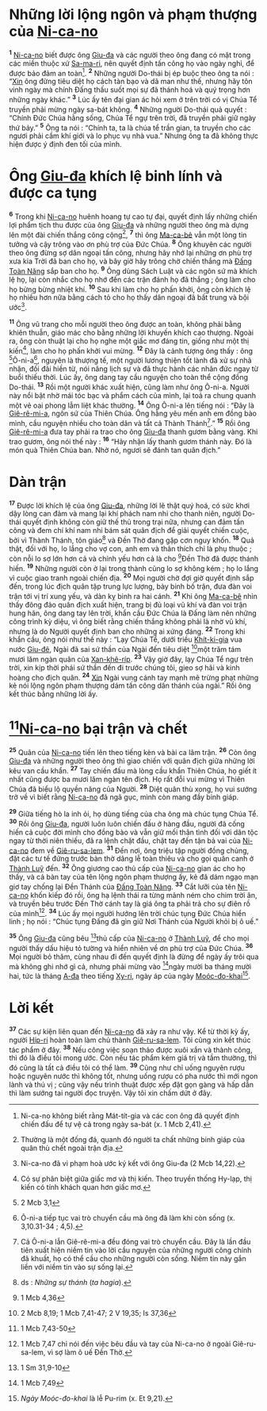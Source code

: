 # Những lời lộng ngôn và phạm thượng của [Ni-ca-no]()
<sup><b>1</b></sup> [Ni-ca-no]() biết được ông [Giu-đa]() và các người theo ông đang có mặt trong các miền thuộc xứ [Sa-ma-ri](), nên quyết định tấn công họ vào ngày nghỉ, để được bảo đảm an toàn[^1-7d84e044-efa5-4980-a422-06be3b4caffa]. <sup><b>2</b></sup> Những người Do-thái bị ép buộc theo ông ta nói : “[Xin]() ông đừng tiêu diệt họ cách tàn bạo và dã man như thế, nhưng hãy tôn vinh ngày mà chính Đấng thấu suốt mọi sự đã thánh hoá và quý trọng hơn những ngày khác.” <sup><b>3</b></sup> Lúc ấy tên đại gian ác hỏi xem ở trên trời có vị Chúa Tể truyền phải mừng ngày sa-bát không. <sup><b>4</b></sup> Những người Do-thái quả quyết : “Chính Đức Chúa hằng sống, Chúa Tể ngự trên trời, đã truyền phải giữ ngày thứ bảy.” <sup><b>5</b></sup> Ông ta nói : “Chính ta, ta là chúa tể trần gian, ta truyền cho các ngươi phải cầm khí giới và lo phục vụ nhà vua.” Nhưng ông ta đã không thực hiện được ý định đen tối của mình.

# Ông [Giu-đa]() khích lệ binh lính và được ca tụng
<sup><b>6</b></sup> Trong khi [Ni-ca-no]() huênh hoang tự cao tự đại, quyết định lấy những chiến lợi phẩm tịch thu được của ông [Giu-đa]() và những người theo ông mà dựng lên một đài chiến thắng công cộng[^2-7d84e044-efa5-4980-a422-06be3b4caffa], <sup><b>7</b></sup> thì ông [Ma-ca-bê]() vẫn một lòng tin tưởng và cậy trông vào ơn phù trợ của Đức Chúa. <sup><b>8</b></sup> Ông khuyên các người theo ông đừng sợ dân ngoại tấn công, nhưng hãy nhớ lại những ơn phù trợ xưa kia Trời đã ban cho họ, và bây giờ hãy trông chờ chiến thắng mà [Đấng Toàn Năng]() sắp ban cho họ. <sup><b>9</b></sup> Ông dùng Sách Luật và các ngôn sứ mà khích lệ họ, lại còn nhắc cho họ nhớ đến các trận đánh họ đã thắng ; ông làm cho họ bừng bừng nhiệt khí. <sup><b>10</b></sup> Sau khi làm cho họ phấn khởi, ông còn khích lệ họ nhiều hơn nữa bằng cách tỏ cho họ thấy dân ngoại đã bất trung và bội ước[^3-7d84e044-efa5-4980-a422-06be3b4caffa].

<sup><b>11</b></sup> Ông vũ trang cho mỗi người theo ông được an toàn, không phải bằng khiên thuẫn, giáo mác cho bằng những lời khuyến khích cao thượng. Ngoài ra, ông còn thuật lại cho họ nghe một giấc mơ đáng tin, giống như một thị kiến[^4-7d84e044-efa5-4980-a422-06be3b4caffa], làm cho họ phấn khởi vui mừng. <sup><b>12</b></sup> Đây là cảnh tượng ông thấy : ông [^1@-7d84e044-efa5-4980-a422-06be3b4caffa]Ô-ni-a[^5-7d84e044-efa5-4980-a422-06be3b4caffa], nguyên là thượng tế, một người lương thiện tốt lành đã xử sự nhã nhặn, đối đãi hiền từ, nói năng lịch sự và đã thực hành các nhân đức ngay từ buổi thiếu thời. Lúc ấy, ông dang tay cầu nguyện cho toàn thể cộng đồng Do-thái. <sup><b>13</b></sup> Rồi một người khác xuất hiện, cũng làm như ông Ô-ni-a. Người này nổi bật nhờ mái tóc bạc và phẩm cách của mình, lại toả ra chung quanh một vẻ oai phong lẫm liệt khác thường. <sup><b>14</b></sup> Ông Ô-ni-a lên tiếng nói : “Đây là [Giê-rê-mi-a](), ngôn sứ của Thiên Chúa. Ông hằng yêu mến anh em đồng bào mình, cầu nguyện nhiều cho toàn dân và tất cả Thành Thánh[^6-7d84e044-efa5-4980-a422-06be3b4caffa].” <sup><b>15</b></sup> Rồi ông [Giê-rê-mi-a]() đưa tay phải ra trao cho ông [Giu-đa]() thanh gươm bằng vàng. Khi trao gươm, ông nói thế này : <sup><b>16</b></sup> “Hãy nhận lấy thanh gươm thánh này. Đó là món quà Thiên Chúa ban. Nhờ nó, ngươi sẽ đánh tan quân địch.”

# Dàn trận
<sup><b>17</b></sup> Được lời khích lệ của ông [Giu-đa](), những lời lẽ thật quý hoá, có sức khơi dậy lòng can đảm và mang lại khí phách nam nhi cho thanh niên, người Do-thái quyết định không còn giữ thế thủ trong trại nữa, nhưng can đảm tấn công và đem chí khí nam nhi bám sát quân địch để giải quyết chiến cuộc, bởi vì Thành Thánh, tôn giáo[^7-7d84e044-efa5-4980-a422-06be3b4caffa] và Đền Thờ đang gặp cơn nguy khốn. <sup><b>18</b></sup> Quả thật, đối với họ, lo lắng cho vợ con, anh em và thân thích chỉ là phụ thuộc ; còn nỗi lo sợ lớn hơn cả và chính yếu hơn cả là cho [^2@-7d84e044-efa5-4980-a422-06be3b4caffa]Đền Thờ đã được thánh hiến. <sup><b>19</b></sup> Những người còn ở lại trong thành cũng lo sợ không kém ; họ lo lắng vì cuộc giao tranh ngoài chiến địa. <sup><b>20</b></sup> Mọi người chờ đợi giờ quyết định sắp đến, trong lúc địch quân tập trung lực lượng, bày binh bố trận, đưa đàn voi trận tới vị trí xung yếu, và dàn kỵ binh ra hai cánh. <sup><b>21</b></sup> Khi ông [Ma-ca-bê]() nhìn thấy đông đảo quân địch xuất hiện, trang bị đủ loại vũ khí và đàn voi trận hung hãn, ông dang tay lên trời, khẩn cầu Đức Chúa là Đấng làm nên những công trình kỳ diệu, vì ông biết rằng chiến thắng không phải là nhờ vũ khí, nhưng là do Người quyết định ban cho những ai xứng đáng. <sup><b>22</b></sup> Trong khi khẩn cầu, ông nói như thế này : “Lạy Chúa Tể, dưới triều [Khít-ki-gia]() vua nước [Giu-đê](), Ngài đã sai sứ thần của Ngài đến tiêu diệt [^3@-7d84e044-efa5-4980-a422-06be3b4caffa]một trăm tám mươi lăm ngàn quân của [Xan-khê-ríp](). <sup><b>23</b></sup> Vậy giờ đây, lạy Chúa Tể ngự trên trời, xin kịp thời phái sứ thần đến đi trước chúng tôi, gieo sợ hãi và kinh hoàng cho địch quân. <sup><b>24</b></sup> [Xin]() Ngài vung cánh tay mạnh mẽ trừng phạt những kẻ nói lộng ngôn phạm thượng dám tấn công dân thánh của ngài.” Rồi ông kết thúc bằng những lời ấy.

# [^4@-7d84e044-efa5-4980-a422-06be3b4caffa][Ni-ca-no]() bại trận và chết
<sup><b>25</b></sup> Quân của [Ni-ca-no]() tiến lên theo tiếng kèn và bài ca lâm trận. <sup><b>26</b></sup> Còn ông [Giu-đa]() và những người theo ông thì giao chiến với quân địch giữa những lời kêu van cầu khẩn. <sup><b>27</b></sup> Tay chiến đấu mà lòng cầu khẩn Thiên Chúa, họ giết ít nhất cũng được ba mươi lăm ngàn tên địch. Họ rất đỗi vui mừng vì Thiên Chúa đã biểu lộ quyền năng của Người. <sup><b>28</b></sup> Diệt quân thù xong, họ vui sướng trở về vì biết rằng [Ni-ca-no]() đã ngã gục, mình còn mang đầy binh giáp.

<sup><b>29</b></sup> Giữa tiếng hò la inh ỏi, họ dùng tiếng của cha ông mà chúc tụng Chúa Tể. <sup><b>30</b></sup> Rồi ông [Giu-đa](), người luôn luôn chiến đấu ở hàng đầu, người đã cống hiến cả cuộc đời mình cho đồng bào và vẫn giữ mối thân tình đối với dân tộc ngay từ thời niên thiếu, đã ra lệnh chặt đầu, chặt tay đến tận bả vai của [Ni-ca-no]() đem về [Giê-ru-sa-lem](). <sup><b>31</b></sup> Đến nơi, ông triệu tập người đồng chủng, đặt các tư tế đứng trước bàn thờ dâng lễ toàn thiêu và cho gọi quân canh ở [Thành Luỹ]() đến. <sup><b>32</b></sup> Ông giương cao thủ cấp của [Ni-ca-no]() gian ác cho họ thấy, và cả bàn tay của tên lộng ngôn phạm thượng ấy, kẻ đã dám ngạo mạn giơ tay chống lại Đền Thánh của [Đấng Toàn Năng](). <sup><b>33</b></sup> Cắt lưỡi của tên [Ni-ca-no]() khốn kiếp đó rồi, ông hạ lệnh thái ra từng mảnh ném cho chim trời ăn, và truyền bêu trước Đền Thờ cánh tay là giá ông ta phải trả cho sự điên rồ của mình[^8-7d84e044-efa5-4980-a422-06be3b4caffa]. <sup><b>34</b></sup> Lúc ấy mọi người hướng lên trời chúc tụng Đức Chúa hiển linh ; họ nói : “Chúc tụng Đấng đã gìn giữ Nơi Thánh của Người khỏi bị ô uế.”

<sup><b>35</b></sup> Ông [Giu-đa]() cũng bêu [^5@-7d84e044-efa5-4980-a422-06be3b4caffa]thủ cấp của [Ni-ca-no]() ở [Thành Luỹ](), để cho mọi người thấy dấu hiệu tỏ tường và hiển nhiên về ơn phù trợ của Đức Chúa. <sup><b>36</b></sup> Mọi người bỏ thăm, cùng nhau đi đến quyết định là đừng để ngày ấy trôi qua mà không ghi nhớ gì cả, nhưng phải mừng vào [^6@-7d84e044-efa5-4980-a422-06be3b4caffa]ngày mười ba tháng mười hai, tức là tháng [A-đa]() theo tiếng [Xy-ri](), ngày áp của ngày [Moóc-đo-khai]()[^9-7d84e044-efa5-4980-a422-06be3b4caffa].

# Lời kết
<sup><b>37</b></sup> Các sự kiện liên quan đến [Ni-ca-no]() đã xảy ra như vậy. Kể từ thời kỳ ấy, người [Híp-ri]() hoàn toàn làm chủ thành [Giê-ru-sa-lem](). Tôi cũng xin kết thúc tác phẩm ở đây. <sup><b>38</b></sup> Nếu công việc soạn thảo được xuôi xắn và thành công, thì đó là điều tôi mong ước. Còn nếu tác phẩm kém giá trị và tầm thường, thì đó cũng là tất cả điều tôi có thể làm. <sup><b>39</b></sup> Cũng như chỉ uống nguyên rượu hoặc nguyên nước thì không tốt, nhưng uống rượu có pha nước thì mới ngon lành và thú vị ; cũng vậy nếu trình thuật được xếp đặt gọn gàng và hấp dẫn thì làm sướng tai người đọc truyện. Vậy tôi xin chấm dứt ở đây.

[^1-7d84e044-efa5-4980-a422-06be3b4caffa]: Ni-ca-no không biết rằng Mát-tít-gia và các con ông đã quyết định chiến đấu để tự vệ cả trong ngày sa-bát (x. 1 Mcb 2,41).
[^2-7d84e044-efa5-4980-a422-06be3b4caffa]: Thường là một đống đá, quanh đó người ta chất những binh giáp của quân thù chết ngoài trận địa.
[^3-7d84e044-efa5-4980-a422-06be3b4caffa]: Ni-ca-no đã vi phạm hoà ước ký kết với ông Giu-đa (2 Mcb 14,22).
[^4-7d84e044-efa5-4980-a422-06be3b4caffa]: Có sự phân biệt giữa giấc mơ và thị kiến. Theo truyền thống Hy-lạp, thị kiến có tính khách quan hơn giấc mơ.
[^5-7d84e044-efa5-4980-a422-06be3b4caffa]: Ô-ni-a tiếp tục vai trò chuyển cầu mà ông đã làm khi còn sống (x. 3,10.31-34 ; 4,5).
[^6-7d84e044-efa5-4980-a422-06be3b4caffa]: Cả Ô-ni-a lẫn Giê-rê-mi-a đều đóng vai trò chuyển cầu. Đây là lần đầu tiên xuất hiện niềm tin vào lời cầu nguyện của những người công chính đã khuất, họ có thể cầu cho những người còn sống. Niềm tin này gắn liền với niềm tin vào sự sống lại.
[^7-7d84e044-efa5-4980-a422-06be3b4caffa]: ds : *Những sự thánh* (*ta hagia*).
[^8-7d84e044-efa5-4980-a422-06be3b4caffa]: 1 Mcb 7,47 chỉ nói đến việc bêu đầu và tay của Ni-ca-no ở ngoài Giê-ru-sa-lem, vì sợ làm ô uế Đền Thờ.
[^9-7d84e044-efa5-4980-a422-06be3b4caffa]: *Ngày Moóc-đo-khai* là lễ Pu-rim (x. Et 9,21).
[^1@-7d84e044-efa5-4980-a422-06be3b4caffa]: 2 Mcb 3,1
[^2@-7d84e044-efa5-4980-a422-06be3b4caffa]: 1 Mcb 4,36
[^3@-7d84e044-efa5-4980-a422-06be3b4caffa]: 2 Mcb 8,19; 1 Mcb 7,41-47; 2 V 19,35; Is 37,36
[^4@-7d84e044-efa5-4980-a422-06be3b4caffa]: 1 Mcb 7,43-50
[^5@-7d84e044-efa5-4980-a422-06be3b4caffa]: 1 Sm 31,9-10
[^6@-7d84e044-efa5-4980-a422-06be3b4caffa]: 1 Mcb 7,49